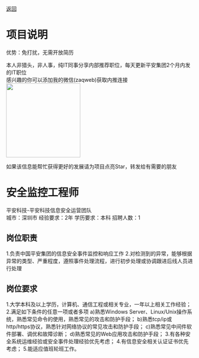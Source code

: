 [返回](../)

# 项目说明

优势：免打扰，无需开放简历

本人非猎头，非人事，纯IT同事分享内部推荐职位，每天更新平安集团2个月内发的IT职位  
感兴趣的你可以添加我的微信(zaqweb)获取内推连接  
<img src="https://github.com/zaqweb/PA-IT-JOBS/blob/master/WechatICode.jpeg"  height="200" width="200">

如果该信息能帮忙获得更好的发展请为项目点亮Star，转发给有需要的朋友

# 安全监控工程师
平安科技-平安科技信息安全运营团队  
城市：深圳市 经验要求：2年 学历要求：本科  招聘人数：1

## 岗位职责
1.负责中国平安集团的信息安全事件监控和响应工作
2.对检测到的异常，能够根据异常的类型、严重程度，遵照事件处理流程，进行初步处理或协调跟进后线人员进行处理

## 岗位要求
1.大学本科及以上学历，计算机、通信工程或相关专业，一年以上相关工作经验；
2.满足如下条件的任意一项或者多项
a)熟悉Windows Server、Linux/Unix操作系统，熟悉常见命令的使用，熟悉常见的攻击和防护手段；
b)熟悉tcp/ip或http/https协议，熟悉针对网络协议的常见攻击和防护手段；
c)熟悉常见中间件软件部署、调优和故障诊断；
d)熟悉常见的Web应用攻击和防护手段；
3.有各种安全系统运维经验或安全事件处理经验优先考虑；
4.有信息安全相关认证证书优先考虑；
5.能适应值班轮班工作。




